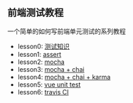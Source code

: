 ## 前端测试教程
一个简单的如何写前端单元测试的系列教程
* lesson0: [测试知识](https://github.com/wxiaoshuang/front-end-unit-test-tutoriol/blob/master/lesson0/README.md)
* lesson1: [assert](https://github.com/wxiaoshuang/front-end-unit-test-tutoriol/blob/master/lesson1/README.md)
* lesson2: [mocha](https://github.com/wxiaoshuang/front-end-unit-test-tutoriol/blob/master/lesson2/README.md)
* lesson3: [mocha + chai](https://github.com/wxiaoshuang/front-end-unit-test-tutoriol/blob/master/lesson03README.md)
* lesson4: [mocha + chai + karma](https://github.com/wxiaoshuang/front-end-unit-test-tutoriol/blob/master/lesson4/README.md)
* lesson5: [vue unit test](https://github.com/wxiaoshuang/front-end-unit-test-tutoriol/blob/master/lesson5/README.md)
* lesson6: [travis CI](https://github.com/wxiaoshuang/front-end-unit-test-tutoriol/blob/master/lesson6/README.md)
